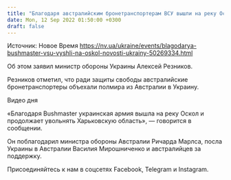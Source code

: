 ```yaml
---
title: "Благодаря австралийским бронетранспортерам ВСУ вышли на реку Оскол в Харьковской области — Резников"
date: Mon, 12 Sep 2022 01:50:00 +0300
draft: false
---
```

Источник: Новое Время https://nv.ua/ukraine/events/blagodarya-bushmaster-vsu-vyshli-na-oskol-novosti-ukrainy-50269334.html


Об этом заявил министр обороны Украины Алексей Резников.

Резников отметил, что ради защиты свободы австралийские бронетранспортеры объехали полмира из Австралии в Украину.

 Видео дня   

«Благодаря Bushmaster украинская армия вышла на реку Оскол и продолжает увольнять Харьковскую область», — говорится в сообщении.

Он поблагодарил министра обороны Австралии Ричарда Марлса, посла Украины в Австралии Василия Мирошниченко и австралийцев за поддержку.

Присоединяйтесь к нам в соцсетях Facebook, Telegram и Instagram.
